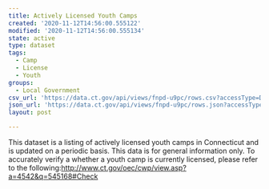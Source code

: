 ```yaml
---
title: Actively Licensed Youth Camps
created: '2020-11-12T14:56:00.555122'
modified: '2020-11-12T14:56:00.555134'
state: active
type: dataset
tags:
  - Camp
  - License
  - Youth
groups:
  - Local Government
csv_url: 'https://data.ct.gov/api/views/fnpd-u9pc/rows.csv?accessType=DOWNLOAD'
json_url: 'https://data.ct.gov/api/views/fnpd-u9pc/rows.json?accessType=DOWNLOAD'
layout: post

---
```

This dataset is a listing of actively licensed youth camps in Connecticut and is updated on a periodic basis. This data is for general information only. To accurately verify a whether a youth camp is currently licensed, please refer to the following:http://www.ct.gov/oec/cwp/view.asp?a=4542&q=545168#Check
